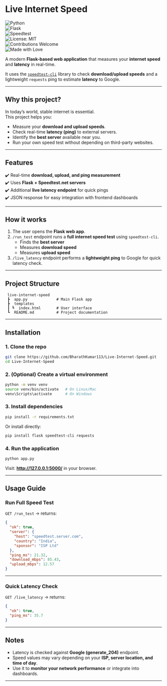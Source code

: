 #  Live Internet Speed  

![Python](https://img.shields.io/badge/python-3.8%2B-blue.svg?logo=python&logoColor=white)  
![Flask](https://img.shields.io/badge/flask-2.0+-black.svg?logo=flask)  
![Speedtest](https://img.shields.io/badge/speedtest-cli-orange)  
![License: MIT](https://img.shields.io/badge/License-MIT-green.svg)  
![Contributions Welcome](https://img.shields.io/badge/contributions-welcome-brightgreen.svg?style=flat)  
![Made with Love](https://img.shields.io/badge/Made%20with-❤️-red.svg)


A modern **Flask-based web application** that measures your **internet speed** and **latency** in real-time.  

It uses the [`speedtest-cli`](https://github.com/sivel/speedtest-cli) library to check **download/upload speeds** and a lightweight `requests` ping to estimate **latency** to Google.  

---

##  Why this project?  

 In today’s world, stable internet is essential.  
 This project helps you:  
-  Measure your **download and upload speeds**.  
-  Check real-time **latency (ping)** to external servers.  
-  Identify the **best server** available near you.  
-  Run your own speed test without depending on third-party websites.  

---

##  Features  

✔️ Real-time **download, upload, and ping measurement**    
✔️ Uses **Flask + Speedtest.net servers**  
✔️ Additional **live latency endpoint** for quick pings  
✔️ JSON response for easy integration with frontend dashboards  

---

##  How it works  

1. The user opens the **Flask web app**.  
2. `/run_test` endpoint runs a **full internet speed test** using `speedtest-cli`.  
   - Finds the **best server**  
   - Measures **download speed**  
   - Measures **upload speed**  
3. `/live_latency` endpoint performs a **lightweight ping** to Google for quick latency check.  

---

##  Project Structure  

```
 live-internet-speed
 ┣  app.py             # Main Flask app
 ┣  templates
 ┃ ┗  index.html       # User interface
 ┗  README.md          # Project documentation
```

---

##  Installation  

### 1. Clone the repo  
```bash
git clone https://github.com/BharathKumar113/Live-Internet-Speed.git
cd Live-Internet-Speed
```

### 2. (Optional) Create a virtual environment  
```bash
python -m venv venv
source venv/bin/activate   # On Linux/Mac
venv\Scripts\activate      # On Windows
```

### 3. Install dependencies  
```bash
pip install -r requirements.txt
```

Or install directly:  
```bash
pip install flask speedtest-cli requests
```

### 4. Run the application  
```bash
python app.py
```

Visit: **http://127.0.0.1:5000/** in your browser.  

---

##  Usage Guide  

###  Run Full Speed Test  
`GET /run_test` → returns:  
```json
{
  "ok": true,
  "server": {
    "host": "speedtest.server.com",
    "country": "India",
    "sponsor": "ISP Ltd"
  },
  "ping_ms": 21.32,
  "download_mbps": 85.43,
  "upload_mbps": 12.57
}
```
---
###  Quick Latency Check  
`GET /live_latency` → returns:  
```json
{
  "ok": true,
  "ping_ms": 35.7
}
```
---

##  Notes  

- Latency is checked against **Google (generate_204)** endpoint.  
- Speed values may vary depending on your **ISP, server location, and time of day**.  
- Use it to **monitor your network performance** or integrate into dashboards.  

---

